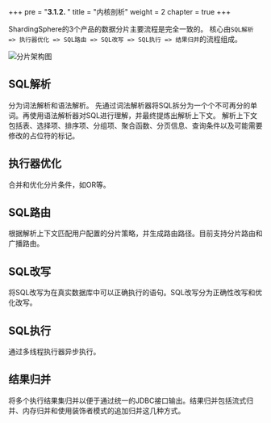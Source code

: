 +++
pre = "<b>3.1.2. </b>"
title = "内核剖析"
weight = 2
chapter = true
+++

ShardingSphere的3个产品的数据分片主要流程是完全一致的。
核心由`SQL解析 => 执行器优化 => SQL路由 => SQL改写 => SQL执行 => 结果归并`的流程组成。

![分片架构图](http://shardingsphere.jd.com/document/current/img/sharding/sharding_architecture_cn.png)

## SQL解析

分为词法解析和语法解析。
先通过词法解析器将SQL拆分为一个个不可再分的单词。再使用语法解析器对SQL进行理解，并最终提炼出解析上下文。
解析上下文包括表、选择项、排序项、分组项、聚合函数、分页信息、查询条件以及可能需要修改的占位符的标记。

## 执行器优化

合并和优化分片条件，如OR等。

## SQL路由

根据解析上下文匹配用户配置的分片策略，并生成路由路径。目前支持分片路由和广播路由。

## SQL改写

将SQL改写为在真实数据库中可以正确执行的语句。SQL改写分为正确性改写和优化改写。

## SQL执行

通过多线程执行器异步执行。

## 结果归并

将多个执行结果集归并以便于通过统一的JDBC接口输出。结果归并包括流式归并、内存归并和使用装饰者模式的追加归并这几种方式。
